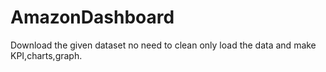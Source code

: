 # AmazonDashboard

Download the given dataset no need to clean only load the data and make KPI,charts,graph.
